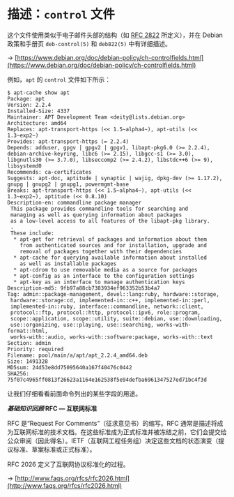 # 描述：`control` 文件

这个文件使用类似于电子邮件头部的结构（如 [RFC 2822](https://www.debian.org/doc/manuals/debian-handbook/sect.package-meta-information.en.htmlsect.package-meta-information.en.html#sidebar.rfc) 所定义），并在 Debian 政策和手册页 `deb-control(5)` 和 `deb822(5)` 中有详细描述。

→ [https://www.debian.org/doc/debian-policy/ch-controlfields.html](https://www.debian.org/doc/debian-policy/ch-controlfields.html)

例如，`apt` 的 `control` 文件如下所示：

```
$ apt-cache show apt
Package: apt
Version: 2.2.4
Installed-Size: 4337
Maintainer: APT Development Team <deity@lists.debian.org>
Architecture: amd64
Replaces: apt-transport-https (<< 1.5~alpha4~), apt-utils (<< 1.3~exp2~)
Provides: apt-transport-https (= 2.2.4)
Depends: adduser, gpgv | gpgv2 | gpgv1, libapt-pkg6.0 (>= 2.2.4), debian-archive-keyring, libc6 (>= 2.15), libgcc-s1 (>= 3.0), libgnutls30 (>= 3.7.0), libseccomp2 (>= 2.4.2), libstdc++6 (>= 9), libsystemd0
Recommends: ca-certificates
Suggests: apt-doc, aptitude | synaptic | wajig, dpkg-dev (>= 1.17.2), gnupg | gnupg2 | gnupg1, powermgmt-base
Breaks: apt-transport-https (<< 1.5~alpha4~), apt-utils (<< 1.3~exp2~), aptitude (<< 0.8.10)
Description-en: commandline package manager
 This package provides commandline tools for searching and
 managing as well as querying information about packages
 as a low-level access to all features of the libapt-pkg library.
 .
 These include:
  * apt-get for retrieval of packages and information about them
    from authenticated sources and for installation, upgrade and
    removal of packages together with their dependencies
  * apt-cache for querying available information about installed
    as well as installable packages
  * apt-cdrom to use removable media as a source for packages
  * apt-config as an interface to the configuration settings
  * apt-key as an interface to manage authentication keys
Description-md5: 9fb97a88cb7383934ef963352b53b4a7
Tag: admin::package-management, devel::lang:ruby, hardware::storage,
 hardware::storage:cd, implemented-in::c++, implemented-in::perl,
 implemented-in::ruby, interface::commandline, network::client,
 protocol::ftp, protocol::http, protocol::ipv6, role::program,
 scope::application, scope::utility, suite::debian, use::downloading,
 use::organizing, use::playing, use::searching, works-with-format::html,
 works-with::audio, works-with::software:package, works-with::text
Section: admin
Priority: required
Filename: pool/main/a/apt/apt_2.2.4_amd64.deb
Size: 1491328
MD5sum: 24d53e8dd75095640a167f40476c0442
SHA256: 75f07c4965ff0813f26623a1164e162538f5e94defba6961347527ed71bc4f3d
```

让我们仔细看看前面命令列出的某些字段的用途。

**_基础知识回顾_ RFC — 互联网标准**

RFC 是“Request For Comments”（征求意见书）的缩写。RFC 通常是描述将成为互联网标准的技术文档。在这些标准成为正式标准并被冻结之前，它们会提交给公众审阅（因此得名）。IETF（互联网工程任务组）决定这些文档的状态演变（提议标准、草案标准或正式标准）。

RFC 2026 定义了互联网协议标准化的过程。

→ [http://www.faqs.org/rfcs/rfc2026.html](http://www.faqs.org/rfcs/rfc2026.html)